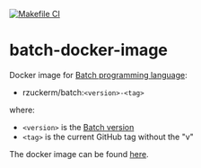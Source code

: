 [![Makefile CI](https://github.com/rzuckerm/batch-docker-image/actions/workflows/makefile.yml/badge.svg)](https://github.com/rzuckerm/batch-docker-image/actions/workflows/makefile.yml)

# batch-docker-image

Docker image for [Batch programming language](https://learn.microsoft.com/en-us/windows-server/administration/windows-commands/windows-commands):

- rzuckerm/batch:`<version>-<tag>`

where:

- `<version>` is the [Batch version](BATCH_VERSION)
- `<tag>` is the current GitHub tag without the "v"

The docker image can be found [here](https://hub.docker.com/r/rzuckerm/batch).
